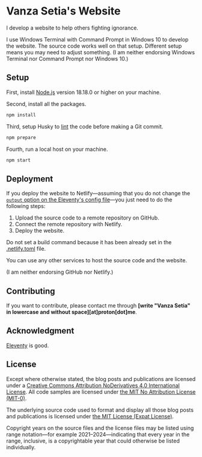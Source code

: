 <!--
MIT License

Copyright (c) 2024 Vanza Setia

Permission is hereby granted, free of charge, to any person obtaining a copy
of this software and associated documentation files (the "Software"), to deal
in the Software without restriction, including without limitation the rights
to use, copy, modify, merge, publish, distribute, sublicense, and/or sell
copies of the Software, and to permit persons to whom the Software is
furnished to do so, subject to the following conditions:

The above copyright notice and this permission notice shall be included in all
copies or substantial portions of the Software.

THE SOFTWARE IS PROVIDED "AS IS", WITHOUT WARRANTY OF ANY KIND, EXPRESS OR
IMPLIED, INCLUDING BUT NOT LIMITED TO THE WARRANTIES OF MERCHANTABILITY,
FITNESS FOR A PARTICULAR PURPOSE AND NONINFRINGEMENT. IN NO EVENT SHALL THE
AUTHORS OR COPYRIGHT HOLDERS BE LIABLE FOR ANY CLAIM, DAMAGES OR OTHER
LIABILITY, WHETHER IN AN ACTION OF CONTRACT, TORT OR OTHERWISE, ARISING FROM,
OUT OF OR IN CONNECTION WITH THE SOFTWARE OR THE USE OR OTHER DEALINGS IN THE
SOFTWARE.
-->

# Vanza Setia's Website

I develop a website to help others fighting ignorance.

I use Windows Terminal with Command Prompt in Windows 10 to develop the website. The source code works well on that setup. Different setup means you may need to adjust something. (I am neither endorsing Windows Terminal nor Command Prompt nor Windows 10.)

## Setup

First, install [Node.js](https://nodejs.org/) version 18.18.0 or higher on your machine.

Second, install all the packages.

```bash
npm install
```

Third, setup Husky to [lint](https://en.wikipedia.org/wiki/Lint_(software)) the code before making a Git commit.

```bash
npm prepare
```

Fourth, run a local host on your machine.

```bash
npm start
```

## Deployment

If you deploy the website to Netlify—assuming that you do not change the [`output` option on the Eleventy's config file](./.eleventy.js)—you just need to do the following steps:

1. Upload the source code to a remote repository on GitHub.
1. Connect the remote repository with Netlify.
1. Deploy the website.

Do not set a build command because it has been already set in the [.netlify.toml](./netlify.toml) file.

You can use any other services to host the source code and the website.

(I am neither endorsing GitHub nor Netlify.)

## Contributing

If you want to contribute, please contact me through **[write \"Vanza Setia\" in lowercase and without space][at]proton[dot]me**.

## Acknowledgment

[Eleventy](https://11ty.dev/) is good.

## License

Except where otherwise stated, the blog posts and publications are licensed under a [Creative Commons Attribution NoDerivatives 4.0 International License](https://creativecommons.org/licenses/by-nd/4.0/). All code samples are licensed under [the MIT No Attribution License (MIT-0)](./LICENSE-SAMPLECODE).

The underlying source code used to format and display all those blog posts and publications is licensed under [the MIT License (Expat License)](./LICENSE).

Copyright years on the source files and the license files may be listed using range notation—for example 2021–2024—indicating that every year in the range, inclusive, is a copyrightable year that could otherwise be listed individually.
